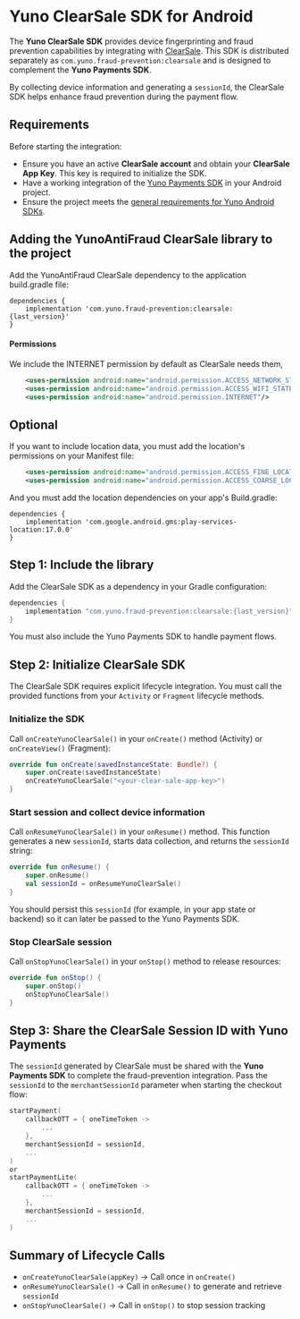 # Yuno ClearSale SDK for Android

The **Yuno ClearSale SDK** provides device fingerprinting and fraud prevention capabilities by integrating with [ClearSale](https://www.clear.sale/). This SDK is distributed separately as `com.yuno.fraud-prevention:clearsale` and is designed to complement the **Yuno Payments SDK**.

By collecting device information and generating a `sessionId`, the ClearSale SDK helps enhance fraud prevention during the payment flow.

## Requirements

Before starting the integration:

* Ensure you have an active **ClearSale account** and obtain your **ClearSale App Key**. This key is required to initialize the SDK.
* Have a working integration of the [Yuno Payments SDK](doc:full-sdk-android) in your Android project.
* Ensure the project meets the [general requirements for Yuno Android SDKs](doc:requirements-android).

## Adding the YunoAntiFraud ClearSale library to the project
Add the YunoAntiFraud ClearSale dependency to the application build.gradle file:

```Gradle 
dependencies {
    implementation 'com.yuno.fraud-prevention:clearsale:{last_version}'
}
```
#### Permissions
We include the INTERNET permission by default as ClearSale needs them,

```xml 
    <uses-permission android:name="android.permission.ACCESS_NETWORK_STATE"/>
    <uses-permission android:name="android.permission.ACCESS_WIFI_STATE"/>
    <uses-permission android:name="android.permission.INTERNET"/>
```
## Optional
If you want to include location data, you must add the location's permissions on your Manifest file:
```xml 
    <uses-permission android:name="android.permission.ACCESS_FINE_LOCATION"/>
    <uses-permission android:name="android.permission.ACCESS_COARSE_LOCATION"/>
```
And you must add the location dependencies on your app's Build.gradle:
```Gradle 
dependencies {
    implementation 'com.google.android.gms:play-services-location:17.0.0'
}
```

## Step 1: Include the library

Add the ClearSale SDK as a dependency in your Gradle configuration:

```kotlin
dependencies {
    implementation "com.yuno.fraud-prevention:clearsale:{last_version}"
}
```

You must also include the Yuno Payments SDK to handle payment flows.

## Step 2: Initialize ClearSale SDK

The ClearSale SDK requires explicit lifecycle integration. You must call the provided functions from your `Activity` or `Fragment` lifecycle methods.

### Initialize the SDK

Call `onCreateYunoClearSale()` in your `onCreate()` method (Activity) or `onCreateView()` (Fragment):

```kotlin
override fun onCreate(savedInstanceState: Bundle?) {
    super.onCreate(savedInstanceState)
    onCreateYunoClearSale("<your-clear-sale-app-key>")
}
```

### Start session and collect device information

Call `onResumeYunoClearSale()` in your `onResume()` method.
This function generates a new `sessionId`, starts data collection, and returns the `sessionId` string:

```kotlin
override fun onResume() {
    super.onResume()
    val sessionId = onResumeYunoClearSale()
}
```

You should persist this `sessionId` (for example, in your app state or backend) so it can later be passed to the Yuno Payments SDK.

### Stop ClearSale session

Call `onStopYunoClearSale()` in your `onStop()` method to release resources:

```kotlin
override fun onStop() {
    super.onStop()
    onStopYunoClearSale()
}
```

## Step 3: Share the ClearSale Session ID with Yuno Payments

The `sessionId` generated by ClearSale must be shared with the **Yuno Payments SDK** to complete the fraud-prevention integration.
Pass the `sessionId` to the `merchantSessionId` parameter when starting the checkout flow:

```kotlin
startPayment(
    callbackOTT = { oneTimeToken ->
        ...
    },
    merchantSessionId = sessionId,
    ...
)
or
startPaymentLite(
    callbackOTT = { oneTimeToken ->
        ...
    },
    merchantSessionId = sessionId,
    ...
)
```

## Summary of Lifecycle Calls

* `onCreateYunoClearSale(appKey)` → Call once in `onCreate()`
* `onResumeYunoClearSale()` → Call in `onResume()` to generate and retrieve `sessionId`
* `onStopYunoClearSale()` → Call in `onStop()` to stop session tracking
